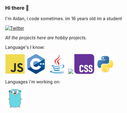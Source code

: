### Hi there 👋
I'm Aidan,
i code sometimes.
im 16 years old
im a student

[![Twitter](https://img.shields.io/badge/-Twitter-blue?style=flat&logo=twitter&logoColor=white)](https://twitter.com/SiIverAidan)

_All the projects here are hobby projects._

Language's I know:

<code><img height="64" src="https://github.com/devicons/devicon/blob/master/icons/javascript/javascript-original.svg"></code>
<code><img height="64" src="https://github.com/devicons/devicon/blob/master/icons/cplusplus/cplusplus-original.svg"></code>
<code><img height="64" src="https://github.com/devicons/devicon/blob/master/icons/java/java-original.svg"></code>
<code><img height="64" src="https://github.com/devicons/devicon/blob/master/icons/HTML/HTML-original.svg"></code>
<code><img height="64" src="https://github.com/devicons/devicon/blob/master/icons/CSS/CSS-original.svg"></code>
<code><img height="64" src="https://github.com/devicons/devicon/blob/master/icons/python/python-original.svg"></code>



Languages i'm working on:

<code><img height="64" src="https://github.com/devicons/devicon/blob/master/icons/go/go-original.svg"></code>

